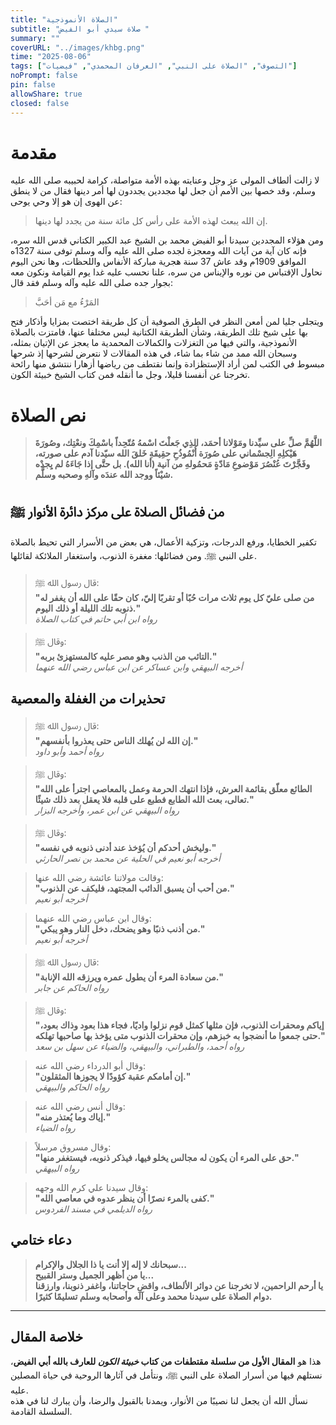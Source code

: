 ```yaml
---
title: "الصلاة الأنموذجية"
subtitle: "صلاة سيدي أبو الفيض "
summary: ""
coverURL: "../images/khbg.png"
time: "2025-08-06"
tags: ["التصوف", "الصلاة على النبي", "العرفان المحمدي", "فيضيات"]
noPrompt: false
pin: false
allowShare: true
closed: false
---
```


# مقدمة

لا زالت ألطاف المولى عز وجل وعنايته بهذه الأمة متواصلة، كرامة لحبيبه صلى الله عليه وسلم، وقد خصها بين الأمم أن جعل لها مجددين يجددون لها أمر دينها فقال من لا ينطق عن الهوى إن هو إلا وحي يوحى:

> إن الله يبعث لهذه الأمة على رأس كل مائة سنة من يجدد لها دينها.

ومن هؤلاء المجددين سيدنا أبو الفيض محمد بن الشيخ عبد الكبير الكتاني قدس الله سره، فإنه كان آية من آيات الله ومعجزة لجده صلى الله عليه وآله وسلم توفى سنة 1327ه الموافق 1909م وقد عاش 37 سنة هجرية مباركة الأنفاس واللحظات، وها نحن اليوم نحاول الإقتباس من نوره والإيناس من سره، علنا نحسب عليه غدا يوم القيامة ونكون معه بجوار جده صلى الله عليه وآله وسلم فقد قال:

> المَرْءُ مع مَن أحَبَّ

ويتجلى جليا لمن أمعن النظر في الطرق الصوفية أن كل طريقة اختصت بمزايا وأذكار فتح بها على شيخ تلك الطريقة، وشأن الطريقة الكتانية ليس مختلفا عنها، فامتزت بالصلاة الأنموذجية، والتي فيها من التغزلات والكمالات المحمدية ما يعجز عن الإتيان بمثله، وسبحان الله ممد من شاء بما شاء، في هذه المقالات لا نتعرض لشرحها إذ شرحها مبسوط في الكتب لمن أراد الإستظزادة وإنما نقتطف من رياضها أزهارا ننتشق منها رائحة تخرجنا عن أنفسنا قليلا، وجل ما أنقله فمن كتاب الشيخ خبيئة الكون.

# نص الصلاة

> **اللَّهُمَّ صلِّ على سيِّدنا ومَوْلانا أحمَد، الذِي جَعلْتَ اسْمهُ مُتّحِداً باسْمِكَ ونعْتِك، وصُورَةَ هَيْكلِهِ الِجسْماني على صُورَة أُنْمُوذُحِ حقِيقَةِ خَلقَ الله سيّدنا آدم على صورته، وفَجَّرْتَ عُنْصُرَ مَوْضوعِ مَادّةٍ مَحمُولهِ من آنية (أنا الله). بل حتَّى إذا جَاءَهُ لم يِجدْه شيْئاً ووجد الله عندَه وآلهِ وصحبه وسلَّم.**

## من فضائل الصلاة على مركز دائرة الأنوار ﷺ

تكفير الخطايا، ورفع الدرجات، وتزكية الأعمال، هي بعض من الأسرار التي تحيط بالصلاة على النبي ﷺ. ومن فضائلها: مغفرة الذنوب، واستغفار الملائكة لقائلها.

> قال رسول الله ﷺ:  
> **"من صلى عليّ كل يوم ثلاث مرات حُبًا أو تقربًا إليّ، كان حقًا على الله أن يغفر له ذنوبه تلك الليلة أو ذلك اليوم."**  
> _رواه ابن أبي حاتم في كتاب الصلاة_

> وقال ﷺ:  
> **"التائب من الذنب وهو مصر عليه كالمستهزئ بربه."**  
> _أخرجه البيهقي وابن عساكر عن ابن عباس رضي الله عنهما_

## تحذيرات من الغفلة والمعصية

> قال رسول الله ﷺ:  
> **"إن الله لن يُهلك الناس حتى يعذروا بأنفسهم."**  
> _رواه أحمد وأبو داود_

> وقال ﷺ:  
> **"الطائع معلّق بقائمة العرش، فإذا انتهك الحرمة وعمل بالمعاصي اجترأ على الله تعالى، بعث الله الطابع فطبع على قلبه فلا يعقل بعد ذلك شيئًا."**  
> _رواه البيهقي عن ابن عمر، وأخرجه البزار_

> وقال ﷺ:  
> **"وليخش أحدكم أن يُؤخذ عند أدنى ذنوبه في نفسه."**  
> _أخرجه أبو نعيم في الحلية عن محمد بن نصر الحارثي_

> وقالت مولاتنا عائشة رضي الله عنها:  
> **"من أحب أن يسبق الدائب المجتهد، فليكف عن الذنوب."**  
> _أخرجه أبو نعيم_

> وقال ابن عباس رضي الله عنهما:  
> **"من أذنب ذنبًا وهو يضحك، دخل النار وهو يبكي."**  
> _أخرجه أبو نعيم_

> قال رسول الله ﷺ:  
> **"من سعادة المرء أن يطول عمره ويرزقه الله الإنابة."**  
> _رواه الحاكم عن جابر_

> وقال ﷺ:  
> **"إياكم ومحقرات الذنوب، فإن مثلها كمثل قوم نزلوا واديًا، فجاء هذا بعود وذاك بعود، حتى جمعوا ما أنضجوا به خبزهم، وإن محقرات الذنوب متى يؤخذ بها صاحبها تهلكه."**  
> _رواه أحمد، والطبراني، والبيهقي، والضياء عن سهل بن سعد_

> وقال أبو الدرداء رضي الله عنه:  
> **"إن أمامكم عقبة كؤودًا لا يجوزها المثقلون."**  
> _رواه الحاكم والبيهقي_

> وقال أنس رضي الله عنه:  
> **"إياك وما يُعتذر منه."**  
> _رواه الضياء_

> وقال مسروق مرسلاً:  
> **"حق على المرء أن يكون له مجالس يخلو فيها، فيذكر ذنوبه، فيستغفر منها."**  
> _رواه البيهقي_

> وقال سيدنا علي كرم الله وجهه:  
> **"كفى بالمرء نصرًا أن ينظر عدوه في معاصي الله."**  
> _رواه الديلمي في مسند الفردوس_

## دعاء ختامي

> **سبحانك لا إله إلا أنت يا ذا الجلال والإكرام...  
> يا من أظهر الجميل وستر القبيح...  
> يا أرحم الراحمين، لا تخرجنا عن دوائر الألطاف، واقضِ حاجاتنا، واغفر ذنوبنا، وارزقنا دوام الصلاة على سيدنا محمد وعلى آله وأصحابه وسلم تسليمًا كثيرًا.**

---

## خلاصة المقال

هذا هو **المقال الأول من سلسلة مقتطفات من كتاب _خبيئة الكون_ للعارف بالله أبي الفيض**، نستلهم فيها من أسرار الصلاة على النبي ﷺ، ونتأمل في آثارها الروحية في حياة المصلين عليه.  
نسأل الله أن يجعل لنا نصيبًا من الأنوار، ويمدنا بالقبول والرضا، وأن يبارك لنا في هذه السلسلة القادمة.
